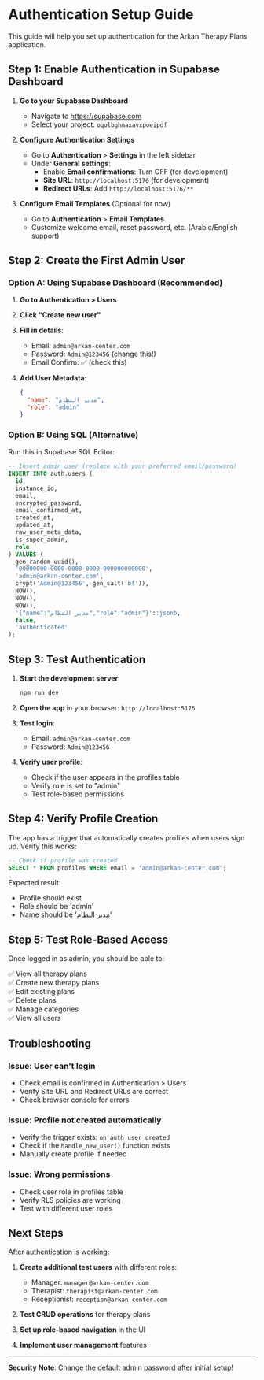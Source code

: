 # Authentication Setup Guide

This guide will help you set up authentication for the Arkan Therapy Plans application.

## Step 1: Enable Authentication in Supabase Dashboard

1. **Go to your Supabase Dashboard**
   - Navigate to https://supabase.com
   - Select your project: `oqolbghmaxavxpoeipdf`

2. **Configure Authentication Settings**
   - Go to **Authentication** > **Settings** in the left sidebar
   - Under **General settings**:
     - Enable **Email confirmations**: Turn OFF (for development)
     - **Site URL**: `http://localhost:5176` (for development)
     - **Redirect URLs**: Add `http://localhost:5176/**` 

3. **Configure Email Templates** (Optional for now)
   - Go to **Authentication** > **Email Templates**
   - Customize welcome email, reset password, etc. (Arabic/English support)

## Step 2: Create the First Admin User

### Option A: Using Supabase Dashboard (Recommended)

1. **Go to Authentication > Users**
2. **Click "Create new user"**
3. **Fill in details**:
   - Email: `admin@arkan-center.com`
   - Password: `Admin@123456` (change this!)
   - Email Confirm: ✅ (check this)

4. **Add User Metadata**:
   ```json
   {
     "name": "مدير النظام",
     "role": "admin"
   }
   ```

### Option B: Using SQL (Alternative)

Run this in Supabase SQL Editor:

```sql
-- Insert admin user (replace with your preferred email/password)
INSERT INTO auth.users (
  id,
  instance_id,
  email,
  encrypted_password,
  email_confirmed_at,
  created_at,
  updated_at,
  raw_user_meta_data,
  is_super_admin,
  role
) VALUES (
  gen_random_uuid(),
  '00000000-0000-0000-0000-000000000000',
  'admin@arkan-center.com',
  crypt('Admin@123456', gen_salt('bf')),
  NOW(),
  NOW(),
  NOW(),
  '{"name":"مدير النظام","role":"admin"}'::jsonb,
  false,
  'authenticated'
);
```

## Step 3: Test Authentication

1. **Start the development server**:
   ```bash
   npm run dev
   ```

2. **Open the app** in your browser: `http://localhost:5176`

3. **Test login**:
   - Email: `admin@arkan-center.com`
   - Password: `Admin@123456`

4. **Verify user profile**:
   - Check if the user appears in the profiles table
   - Verify role is set to "admin"
   - Test role-based permissions

## Step 4: Verify Profile Creation

The app has a trigger that automatically creates profiles when users sign up. Verify this works:

```sql
-- Check if profile was created
SELECT * FROM profiles WHERE email = 'admin@arkan-center.com';
```

Expected result:
- Profile should exist
- Role should be 'admin'
- Name should be 'مدير النظام'

## Step 5: Test Role-Based Access

Once logged in as admin, you should be able to:

✅ View all therapy plans  
✅ Create new therapy plans  
✅ Edit existing plans  
✅ Delete plans  
✅ Manage categories  
✅ View all users  

## Troubleshooting

### Issue: User can't login
- Check email is confirmed in Authentication > Users
- Verify Site URL and Redirect URLs are correct
- Check browser console for errors

### Issue: Profile not created automatically
- Verify the trigger exists: `on_auth_user_created`
- Check if the `handle_new_user()` function exists
- Manually create profile if needed

### Issue: Wrong permissions
- Check user role in profiles table
- Verify RLS policies are working
- Test with different user roles

## Next Steps

After authentication is working:

1. **Create additional test users** with different roles:
   - Manager: `manager@arkan-center.com`
   - Therapist: `therapist@arkan-center.com`
   - Receptionist: `reception@arkan-center.com`

2. **Test CRUD operations** for therapy plans

3. **Set up role-based navigation** in the UI

4. **Implement user management** features

---

**Security Note**: Change the default admin password after initial setup!